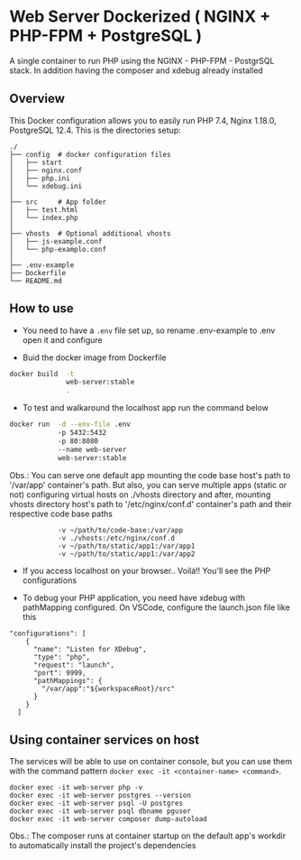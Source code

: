 # Web Server Dockerized ( NGINX + PHP-FPM + PostgreSQL )

A single container to run PHP using the NGINX - PHP-FPM - PostgrSQL stack. In addition having the composer and xdebug already installed

## Overview

This Docker configuration allows you to easily run PHP 7.4, Nginx 1.18.0, PostgreSQL 12.4. This is the directories setup:

```
./
├── config  # docker configuration files
│   ├── start
│   ├── nginx.conf
│   ├── php.ini
│   └── xdebug.ini
│
├── src     # App folder
│   ├── test.html
│   └── index.php
│
├── vhosts  # Optional additional vhosts
│   ├── js-example.conf
│   └── php-examplo.conf
│
├── .env-example
├── Dockerfile
└── README.md
```

## How to use

- You need to have a `.env` file set up, so rename .env-example to .env open it and configure

- Buid the docker image from Dockerfile

```bash
docker build  -t
              web-server:stable
              .
```
- To test and walkaround the localhost app run the command below

```bash
docker run  -d --env-file .env
            -p 5432:5432
            -p 80:8080
            --name web-server
            web-server:stable
```

Obs.: You can serve one default app mounting the code base host's path to '/var/app' container's path. But also, you can serve multiple apps (static or not) configuring virtual hosts on ./vhosts directory and after, mounting vhosts directory host's path to '/etc/nginx/conf.d' container's path and their respective code base paths

```
            -v ~/path/to/code-base:/var/app
            -v ./vhosts:/etc/nginx/conf.d
            -v ~/path/to/static/app1:/var/app1
            -v ~/path/to/static/app1:/var/app2
```

- If you access localhost on your browser.. Voilá!! You'll see the PHP configurations

- To debug your PHP application, you need have xdebug with pathMapping configured. On VSCode, configure the launch.json file like this

```
"configurations": [
    {
      "name": "Listen for XDebug",
      "type": "php",
      "request": "launch",
      "port": 9999,
      "pathMappings": {
        "/var/app":"${workspaceRoot}/src"
      }
    }
  ]
```

## Using container services on host

The services will be able to use on container console, but you can use them with the command pattern `docker exec -it <container-name> <command>`.

```
docker exec -it web-server php -v
docker exec -it web-server postgres --version
docker exec -it web-server psql -U postgres
docker exec -it web-server psql dbname pguser
docker exec -it web-server composer dump-autoload
```

Obs.: The composer runs at container startup on the default app's workdir to automatically install the project's dependencies
